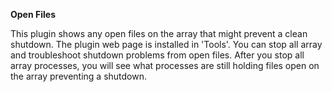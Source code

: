 **Open Files**

This plugin shows any open files on the array that might prevent a clean shutdown.  The plugin web page is installed in 'Tools'.  You can stop all array and troubleshoot shutdown problems from open files.  After you stop all array processes, you will see what processes are still holding files open on the array preventing a shutdown.

